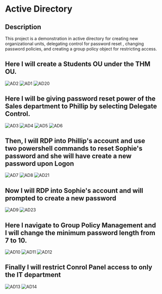 <h1>Active Directory</h1>

<h2>Description</h2>
This project is a demonstration in active directory for creating new organizational units, delegating control for password reset , changing password policies, and creating a group policy object for restricting access.
<br />


  
 <h2> Here I will create a Students OU under the THM OU. </h2> 
  


![AD2](https://github.com/DrayColb/Active-Directory/assets/159193252/2d582a3a-2c1f-4f63-9852-5d245cda2c1b)
![AD1](https://github.com/DrayColb/Active-Directory/assets/159193252/963c7246-b5f7-412b-ba70-93941655ea7b)
![AD20](https://github.com/DrayColb/Active-Directory/assets/159193252/0890c8d5-bfe8-4917-b1e1-544c5d4a4654)



<h2> Here I will be giving password reset power of the Sales department to Phillip by selecting Delegate Control. </h2>

![AD3](https://github.com/DrayColb/Active-Directory/assets/159193252/a97f006b-7ca5-41d5-8823-7129fd1294c3)
![AD4](https://github.com/DrayColb/Active-Directory/assets/159193252/afd7307f-c9dd-4ee2-9231-6ee65984c789)
![AD5](https://github.com/DrayColb/Active-Directory/assets/159193252/a40fd13f-c019-4f02-99f8-b9f538f9fb06)
![AD6](https://github.com/DrayColb/Active-Directory/assets/159193252/e9680439-baca-4f07-b804-2440785cd41d)

<h2> Then, I will RDP into Phillip's account and use two powershell commands to reset Sophie's password and she will have create a new password upon Logon </h2>

![AD7](https://github.com/DrayColb/Active-Directory/assets/159193252/aa0b0a81-13b0-48b6-83f2-d827f76ec9ca)
![AD8](https://github.com/DrayColb/Active-Directory/assets/159193252/9d3bb6a5-4a38-4852-a648-1885c13a017a)
![AD21](https://github.com/DrayColb/Active-Directory/assets/159193252/8cb525d9-d74c-4715-b14b-d8d2d3249b8d)

<h2> Now I will RDP into Sophie's account and will prompted to create a new password</h2>

![AD9](https://github.com/DrayColb/Active-Directory/assets/159193252/5ad5d766-0274-4c77-9572-679c5131be59)
![AD23](https://github.com/DrayColb/Active-Directory/assets/159193252/99abda63-0f9f-4dfc-954a-a2a1193e8791)


<h2> Here I navigate to Group Policy Management and I will change the minimum password length from 7 to 10. </h2>

![AD10](https://github.com/DrayColb/Active-Directory/assets/159193252/e7700bd4-b1a3-4be9-8bfe-5f7d83bfbf60)
![AD11](https://github.com/DrayColb/Active-Directory/assets/159193252/a620d03e-8e1b-4dc0-bdcd-7bb1df9213c6)
![AD12](https://github.com/DrayColb/Active-Directory/assets/159193252/3ddf671b-69e6-4e11-b06a-b22cfacae4dc)

<h2> Finally I will restrict Conrol Panel access to only the IT department </h2>

![AD13](https://github.com/DrayColb/Active-Directory/assets/159193252/f56c0271-5ed6-483e-99f5-8e5682d5ec0b)
![AD14](https://github.com/DrayColb/Active-Directory/assets/159193252/64a773dd-17d6-41bb-a07e-43306c29b5ff)





